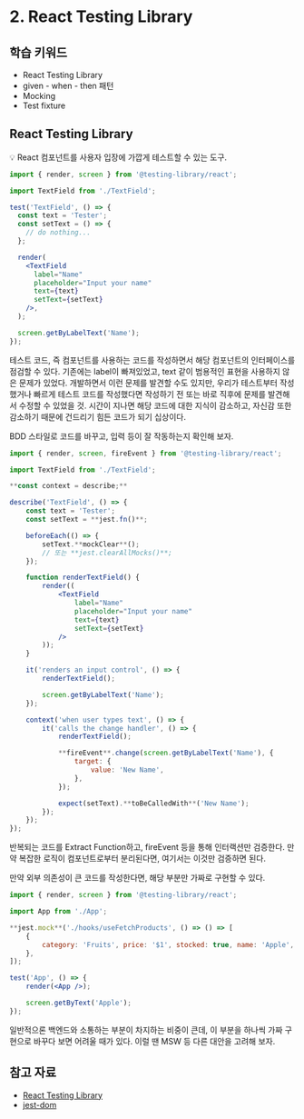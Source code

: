 # 2. React Testing Library

## 학습 키워드

- React Testing Library
- given - when - then 패턴
- Mocking
- Test fixture

## React Testing Library

<aside>
💡 React 컴포넌트를 사용자 입장에 가깝게 테스트할 수 있는 도구.

</aside>

```jsx
import { render, screen } from '@testing-library/react';

import TextField from './TextField';

test('TextField', () => {
  const text = 'Tester';
  const setText = () => {
    // do nothing...
  };

  render(
    <TextField
      label="Name"
      placeholder="Input your name"
      text={text}
      setText={setText}
    />,
  );

  screen.getByLabelText('Name');
});
```

테스트 코드, 즉 컴포넌트를 사용하는 코드를 작성하면서 해당 컴포넌트의 인터페이스를 점검할 수 있다. 기존에는 label이 빠져있었고, text 같이 범용적인 표현을 사용하지 않은 문제가 있었다. 개발하면서 이런 문제를 발견할 수도 있지만, 우리가 테스트부터 작성했거나 빠르게 테스트 코드를 작성했다면 작성하기 전 또는 바로 직후에 문제를 발견해서 수정할 수 있었을 것. 시간이 지나면 해당 코드에 대한 지식이 감소하고, 자신감 또한 감소하기 때문에 건드리기 힘든 코드가 되기 십상이다.

BDD 스타일로 코드를 바꾸고, 입력 등이 잘 작동하는지 확인해 보자.

```jsx
import { render, screen, fireEvent } from '@testing-library/react';

import TextField from './TextField';

**const context = describe;**

describe('TextField', () => {
	const text = 'Tester';
	const setText = **jest.fn()**;

	beforeEach(() => {
		setText.**mockClear**();
		// 또는 **jest.clearAllMocks()**;
	});

	function renderTextField() {
		render((
			<TextField
				label="Name"
				placeholder="Input your name"
				text={text}
				setText={setText}
			/>
		));
	}

	it('renders an input control', () => {
		renderTextField();

		screen.getByLabelText('Name');
	});

	context('when user types text', () => {
		it('calls the change handler', () => {
			renderTextField();

			**fireEvent**.change(screen.getByLabelText('Name'), {
				target: {
					value: 'New Name',
				},
			});

			expect(setText).**toBeCalledWith**('New Name');
		});
	});
});
```

반복되는 코드를 Extract Function하고, fireEvent 등을 통해 인터랙션만 검증한다. 만약 복잡한 로직이 컴포넌트로부터 분리된다면, 여기서는 이것만 검증하면 된다.

만약 외부 의존성이 큰 코드를 작성한다면, 해당 부분만 가짜로 구현할 수 있다.

```jsx
import { render, screen } from '@testing-library/react';

import App from './App';

**jest.mock**('./hooks/useFetchProducts', () => () => [
	{
		category: 'Fruits', price: '$1', stocked: true, name: 'Apple',
	},
]);

test('App', () => {
	render(<App />);

	screen.getByText('Apple');
});
```

일반적으론 백엔드와 소통하는 부분이 차지하는 비중이 큰데, 이 부분을 하나씩 가짜 구현으로 바꾸다 보면 어려울 때가 있다. 이럴 땐 MSW 등 다른 대안을 고려해 보자.

## 참고 자료

- [React Testing Library](https://github.com/testing-library/react-testing-library)
- [jest-dom](https://github.com/testing-library/jest-dom)

